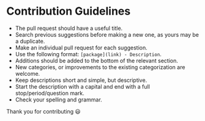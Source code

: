 # Contribution Guidelines
- The pull request should have a useful title.
- Search previous suggestions before making a new one, as yours may be a duplicate.
- Make an individual pull request for each suggestion.
- Use the following format: `[package](link) - Description`.
- Additions should be added to the bottom of the relevant section.
- New categories, or improvements to the existing categorization are welcome.
- Keep descriptions short and simple, but descriptive.
- Start the description with a capital and end with a full stop/period/question mark.
- Check your spelling and grammar.

Thank you for contributing 😃
